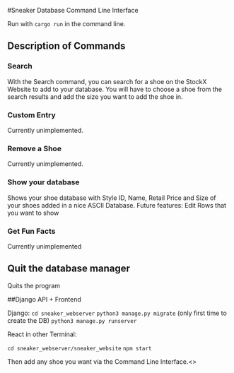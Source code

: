 #Sneaker Database Command Line Interface

Run with `cargo run` in the command line. 

## Description of Commands

### Search

With the Search command, you can search for a shoe on the StockX Website to add to your database. You will have to choose a shoe from the search results and add the size
 you want to add the shoe in.

### Custom Entry

Currently unimplemented.

### Remove a Shoe

Currently unimplemented.

### Show your database

Shows your shoe database with Style ID, Name, Retail Price and Size of your shoes added in a nice ASCII Database. 
Future features: Edit Rows that you want to show

### Get Fun Facts

Currently unimplemented

## Quit the database manager

Quits the program



##Django API + Frontend

Django:
`cd sneaker_webserver`
`python3 manage.py migrate` (only first time to create the DB)
`python3 manage.py runserver`

React in other Terminal:

`cd sneaker_webserver/sneaker_website`
`npm start`

Then add any shoe you want via the Command Line Interface.<>